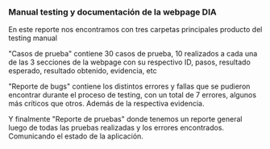 ### **Manual testing y documentación de la webpage DIA**

En este reporte nos encontramos con tres carpetas principales producto del testing manual 


"Casos de prueba" contiene 30 casos de prueba, 10 realizados a cada una de las 3 secciones de la webpage con su respectivo ID, pasos, resultado esperado, resultado obtenido, evidencia, etc



"Reporte de bugs" contiene los distintos errores y fallas que se pudieron encontrar durante el proceso de testing, con un total de 7 errores, algunos más críticos que otros. Además de la respectiva evidencia. 


Y finalmente "Reporte de pruebas" donde tenemos un reporte general luego de todas las pruebas realizadas y los errores encontrados. Comunicando el estado de la aplicación. 
